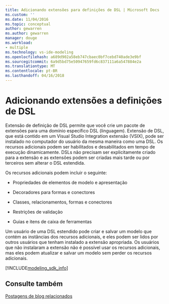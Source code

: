 ```yaml
---
title: Adicionando extensões para definições de DSL | Microsoft Docs
ms.custom: ''
ms.date: 11/04/2016
ms.topic: conceptual
author: gewarren
ms.author: gewarren
manager: douge
ms.workload:
- multiple
ms.technology: vs-ide-modeling
ms.openlocfilehash: a689d902a58eb747cbaec0bf7cebd740ade3e9bf
ms.sourcegitcommit: 6a9d5bd75e50947659fd6c837111a6a547884e2a
ms.translationtype: MT
ms.contentlocale: pt-BR
ms.lasthandoff: 04/16/2018
---
```

# <a name="adding-extensions-to-dsl-definitions"></a>Adicionando extensões a definições de DSL
Extensão de definição de DSL permite que você crie um pacote de extensões para uma domínio específico DSL (linguagem). Extensão de DSL, que está contido em um Visual Studio Integration extensão (VSIX), pode ser instalado no computador do usuário da mesma maneira como uma DSL. Os recursos adicionais podem ser habilitados e desabilitados em tempo de execução dinamicamente. DSLs não precisam ser explicitamente criado para a extensão e as extensões podem ser criadas mais tarde ou por terceiros sem alterar o DSL estendida.  
  
 Os recursos adicionais podem incluir o seguinte:  
  
-   Propriedades de elementos de modelo e apresentação  
  
-   Decoradores para formas e conectores  
  
-   Classes, relacionamentos, formas e conectores  
  
-   Restrições de validação  
  
-   Guias e itens de caixa de ferramentas  
  
 Um usuário de uma DSL estendido pode criar e salvar um modelo que contém as instâncias dos recursos adicionais, e eles podem ser lidos por outros usuários que tenham instalado a extensão apropriada. Os usuários que não instalaram a extensão não é possível usar os recursos adicionais, mas eles podem atualizar e salvar um modelo sem perder os recursos adicionais.  

[!INCLUDE[modeling_sdk_info](includes/modeling_sdk_info.md)]

## <a name="see-also"></a>Consulte também  
 [Postagens de blog relacionados](https://blogs.msdn.microsoft.com/visualstudioalm/tag/code-index/)

